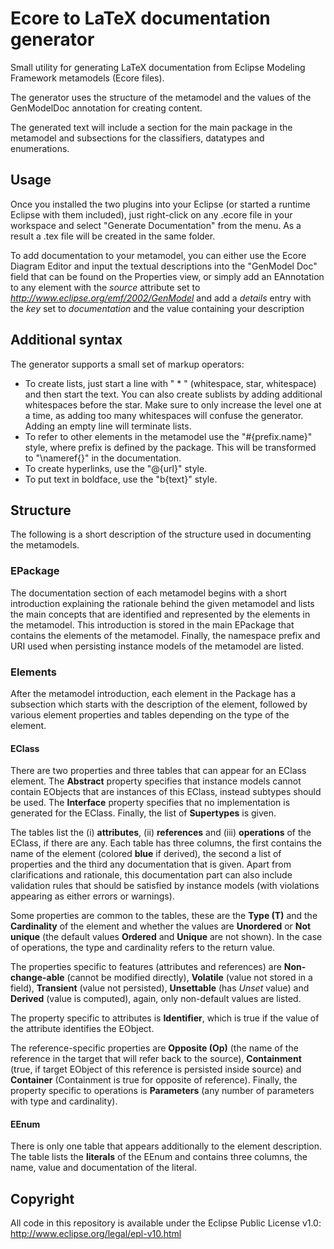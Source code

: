 Ecore to LaTeX documentation generator
======================================

Small utility for generating LaTeX documentation from Eclipse Modeling Framework metamodels (Ecore files).

The generator uses the structure of the metamodel and the values of the GenModelDoc annotation for creating content. 

The generated text will include a section for the main package in the metamodel and subsections for the classifiers, datatypes and enumerations. 


Usage
-----

Once you installed the two plugins into your Eclipse (or started a runtime Eclipse with them included),
 just right-click on any .ecore file in your workspace and select "Generate Documentation" from the menu.
As a result a .tex file will be created in the same folder.

To add documentation to your metamodel, you can either use the Ecore Diagram Editor and input the textual descriptions into the "GenModel Doc"
 field that can be found on the Properties view, or simply add an EAnnotation to any element with the *source* attribute set
 to *http://www.eclipse.org/emf/2002/GenModel* and add a *details* entry with the *key* set to *documentation* and the value 
 containing your description
 
## Additional syntax

The generator supports a small set of markup operators:
* To create lists, just start a line with " * " (whitespace, star, whitespace) and then start the text.
 You can also create sublists by adding additional whitespaces before the star. Make sure to only increase the level one at a time,
 as adding too many whitespaces will confuse the generator. Adding an empty line will terminate lists.
* To refer to other elements in the metamodel use the "#{prefix.name}" style, where prefix is defined by the package.
 This will be transformed to "\nameref{}" in the documentation.
* To create hyperlinks, use the "@{url}" style.
* To put text in boldface, use the "b{text}" style.

Structure
---------

The following is a short description of the structure used in documenting the metamodels. 

### EPackage
The documentation section of each metamodel begins with a short introduction explaining the rationale
 behind the given metamodel and lists the main concepts that are identified and represented by the elements in the metamodel.
 This introduction is stored in the main EPackage that contains the elements of the metamodel.
 Finally, the namespace prefix and URI used when persisting instance models of the metamodel are listed.

### Elements
After the metamodel introduction, each element in the Package has a subsection which starts with the description of the element,
 followed by various element properties and tables depending on the type of the element.

#### EClass
There are two properties and three tables that can appear for an EClass element.
 The __Abstract__ property specifies that instance models cannot contain EObjects that are instances of this EClass,
 instead subtypes should be used. The __Interface__ property specifies that no implementation is generated for the EClass.
 Finally, the list of __Supertypes__ is given.

The tables list the (i) __attributes__, (ii) __references__ and (iii) __operations__ of the EClass,
 if there are any. Each table has three columns, the first contains the name of the element (colored __blue__ if derived),
 the second a list of properties and the third any documentation that is given. Apart from clarifications and rationale,
 this documentation part can also include validation rules that should be satisfied by instance models (with violations
 appearing as either errors or warnings).

Some properties are common to the tables, these are the __Type (T)__ and the __Cardinality__ of the element
 and whether the values are __Unordered__ or __Not unique__ (the default values __Ordered__ and __Unique__ are not shown).
 In the case of operations, the type and cardinality refers to the return value. 

The properties specific to features (attributes and references) are __Non-change\-able__ (cannot be modified directly),
 __Volatile__ (value not stored in a field), __Transient__ (value not persisted), __Unsettable__ (has *Unset* value)
 and __Derived__ (value is computed), again, only non-default values are listed.

The property specific to attributes is __Identifier__, which is true if the value of the attribute identifies the EObject.

The reference-specific properties are __Opposite (Op)__ (the name of the reference in the target that will refer back to the source),
 __Containment__ (true, if target EObject of this reference is persisted inside source) and __Container__ 
 (Containment is true for opposite of reference). Finally, the property specific to operations is __Parameters__
 (any number of parameters with type and cardinality).

#### EEnum
There is only one table that appears additionally to the element description.
 The table lists the __literals__ of the EEnum and contains three columns, the name, value and documentation of the literal. 
 
Copyright
---------
All code in this repository is available under the Eclipse Public License v1.0: http://www.eclipse.org/legal/epl-v10.html